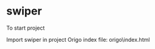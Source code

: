 # swiper

To start project


Import swiper in project Origo index file:
origo\index.html


<script src="plugins/swiper.js"></script>
<script type="text/javascript">
	//Init origo
	const origo = Origo("index.json");
    	origo.on("load", function (viewer) {
    		const swiper = Swiper();
    		origo.addComponent(swiper);
    	});
</script>